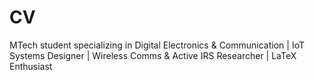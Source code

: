 # CV
MTech student specializing in Digital Electronics &amp; Communication | IoT Systems Designer | Wireless Comms &amp; Active IRS Researcher | LaTeX Enthusiast
